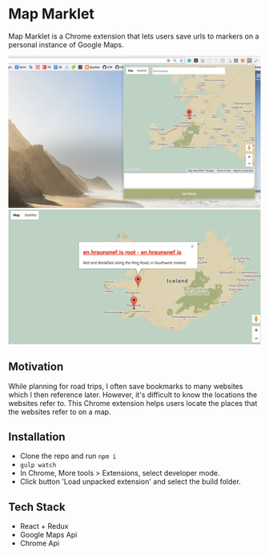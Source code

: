 # Map Marklet

Map Marklet is a Chrome extension that lets users save urls to markers on a personal instance of Google Maps.

![popup](./images/map-marklet-popup.png "Popup")
![main-page](./images/map-marklet-main.png "Main")

## Motivation

While planning for road trips, I often save bookmarks to many websites which I then reference later. However, it's difficult to know the locations the websites refer to. This Chrome extension helps users locate the places that the websites refer to on a map.

## Installation
- Clone the repo and run `npm i`
- `gulp watch`
- In Chrome, More tools > Extensions, select developer mode.
- Click button 'Load unpacked extension' and select the build folder.

## Tech Stack
- React + Redux
- Google Maps Api
- Chrome Api
